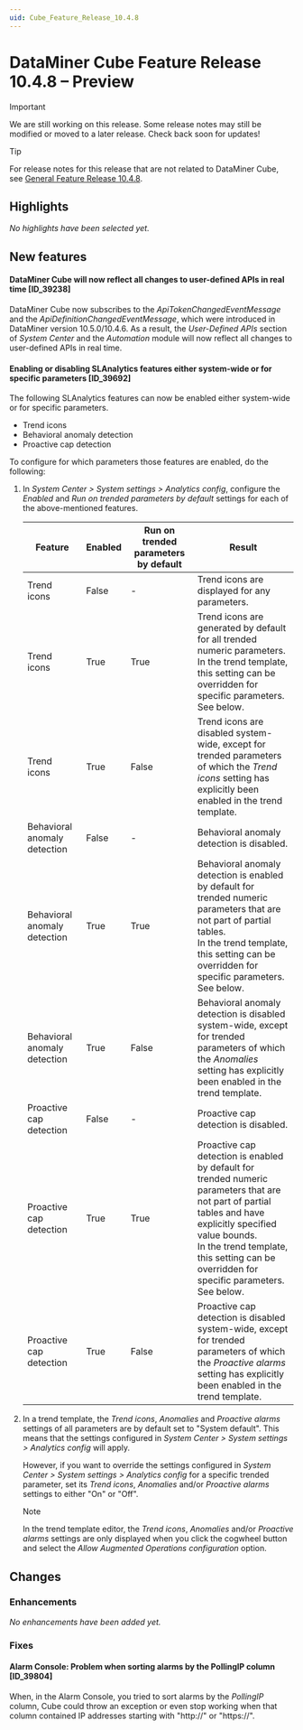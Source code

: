 ```yaml
---
uid: Cube_Feature_Release_10.4.8
---
```


# DataMiner Cube Feature Release 10.4.8 – Preview

> [!IMPORTANT]
> We are still working on this release. Some release notes may still be modified or moved to a later release. Check back soon for updates!

> [!TIP]
> For release notes for this release that are not related to DataMiner Cube, see [General Feature Release 10.4.8](xref:General_Feature_Release_10.4.8).

## Highlights

*No highlights have been selected yet.*

## New features

#### DataMiner Cube will now reflect all changes to user-defined APIs in real time [ID_39238]

<!-- MR 10.3.0 [CU17] / 10.4.0 [CU5] - FR 10.4.8 -->

DataMiner Cube now subscribes to the *ApiTokenChangedEventMessage* and the *ApiDefinitionChangedEventMessage*, which were introduced in DataMiner version 10.5.0/10.4.6. As a result, the *User-Defined APIs* section of *System Center* and the *Automation* module will now reflect all changes to user-defined APIs in real time.

#### Enabling or disabling SLAnalytics features either system-wide or for specific parameters [ID_39692]

<!-- MR 10.3.0 [CU17] / 10.4.0 [CU5] - FR 10.4.8 -->

The following SLAnalytics features can now be enabled either system-wide or for specific parameters.

- Trend icons
- Behavioral anomaly detection
- Proactive cap detection

To configure for which parameters those features are enabled, do the following:

1. In *System Center > System settings > Analytics config*, configure the *Enabled* and *Run on trended parameters by default* settings for each of the above-mentioned features.

   | Feature | Enabled | Run on trended parameters by default | Result |
   |---|---|---|---|
   | Trend icons | False | -     | Trend icons are displayed for any parameters. |
   | Trend icons | True  | True  | Trend icons are generated by default for all trended numeric parameters.<br>In the trend template, this setting can be overridden for specific parameters. See below. |
   | Trend icons | True  | False | Trend icons are disabled system-wide, except for trended parameters of which the *Trend icons* setting has explicitly been enabled in the trend template. |
   | Behavioral anomaly detection | False | -     | Behavioral anomaly detection is disabled. |
   | Behavioral anomaly detection | True  | True  | Behavioral anomaly detection is enabled by default for trended numeric parameters that are not part of partial tables.<br>In the trend template, this setting can be overridden for specific parameters. See below. |
   | Behavioral anomaly detection | True  | False | Behavioral anomaly detection is disabled system-wide, except for trended parameters of which the *Anomalies* setting has explicitly been enabled in the trend template. |
   | Proactive cap detection | False | -     | Proactive cap detection is disabled. |
   | Proactive cap detection | True  | True  | Proactive cap detection is enabled by default for trended numeric parameters that are not part of partial tables and have explicitly specified value bounds.<br>In the trend template, this setting can be overridden for specific parameters. See below. |
   | Proactive cap detection | True  | False | Proactive cap detection is disabled system-wide, except for trended parameters of which the *Proactive alarms* setting has explicitly been enabled in the trend template. |

1. In a trend template, the *Trend icons*, *Anomalies* and *Proactive alarms* settings of all parameters are by default set to "System default". This means that the settings configured in *System Center > System settings > Analytics config* will apply.

   However, if you want to override the settings configured in *System Center > System settings > Analytics config* for a specific trended parameter, set its *Trend icons*, *Anomalies* and/or *Proactive alarms* settings to either "On" or "Off".

   > [!NOTE]
   > In the trend template editor, the *Trend icons*, *Anomalies* and/or *Proactive alarms* settings are only displayed when you click the cogwheel button and select the *Allow Augmented Operations configuration* option.

## Changes

### Enhancements

*No enhancements have been added yet.*

### Fixes

#### Alarm Console: Problem when sorting alarms by the PollingIP column [ID_39804]

<!-- MR 10.3.0 [CU17] / 10.4.0 [CU5] - FR 10.4.8 -->

When, in the Alarm Console, you tried to sort alarms by the *PollingIP* column, Cube could throw an exception or even stop working when that column contained IP addresses starting with "http://" or "https://".
